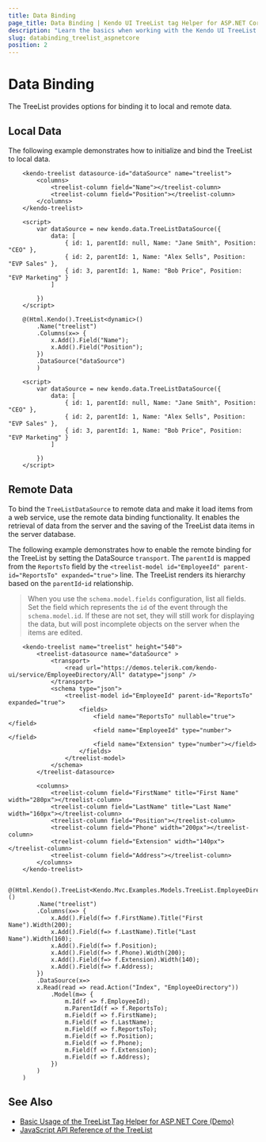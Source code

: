 ```yaml
---
title: Data Binding
page_title: Data Binding | Kendo UI TreeList tag Helper for ASP.NET Core
description: "Learn the basics when working with the Kendo UI TreeList tag helper for ASP.NET Core (MVC 6 or ASP.NET Core MVC)."
slug: databinding_treelist_aspnetcore
position: 2
---
```


# Data Binding

The TreeList provides options for binding it to local and remote data.

## Local Data

The following example demonstrates how to initialize and bind the TreeList to local data.

```tagHelper
    <kendo-treelist datasource-id="dataSource" name="treelist">
        <columns>
            <treelist-column field="Name"></treelist-column>
            <treelist-column field="Position"></treelist-column>
        </columns>
    </kendo-treelist>

    <script>
        var dataSource = new kendo.data.TreeListDataSource({
            data: [
                { id: 1, parentId: null, Name: "Jane Smith", Position: "CEO" },
                { id: 2, parentId: 1, Name: "Alex Sells", Position: "EVP Sales" },
                { id: 3, parentId: 1, Name: "Bob Price", Position: "EVP Marketing" }
            ]

        })
    </script>
```
```cshtml
    @(Html.Kendo().TreeList<dynamic>()
        .Name("treelist")
        .Columns(x=> {
            x.Add().Field("Name");
            x.Add().Field("Position");
        })
        .DataSource("dataSource")
        )

    <script>
        var dataSource = new kendo.data.TreeListDataSource({
            data: [
                { id: 1, parentId: null, Name: "Jane Smith", Position: "CEO" },
                { id: 2, parentId: 1, Name: "Alex Sells", Position: "EVP Sales" },
                { id: 3, parentId: 1, Name: "Bob Price", Position: "EVP Marketing" }
            ]

        })
    </script>
```

## Remote Data

To bind the `TreeListDataSource` to remote data and make it load items from a web service, use the remote data binding functionality. It enables the retrieval of data from the server and the saving of the TreeList data items in the server database.

The following example demonstrates how to enable the remote binding for the TreeList by setting the DataSource `transport`. The `parentId` is mapped from the `ReportsTo` field by the `<treelist-model id="EmployeeId" parent-id="ReportsTo" expanded="true">` line. The TreeList renders its hierarchy based on the `parentId`-`id` relationship.

> When you use the `schema.model.fields` configuration, list all fields. Set the field which represents the `id` of the event through the `schema.model.id`. If these are not set, they will still work for displaying the data, but will post incomplete objects on the server when the items are edited.

```tagHelper
    <kendo-treelist name="treelist" height="540">
        <treelist-datasource name="dataSource" >
            <transport>
                <read url="https://demos.telerik.com/kendo-ui/service/EmployeeDirectory/All" datatype="jsonp" />
            </transport>
            <schema type="json">
                <treelist-model id="EmployeeId" parent-id="ReportsTo" expanded="true">
                    <fields>
                        <field name="ReportsTo" nullable="true"></field>
                        <field name="EmployeeId" type="number"></field>
                        <field name="Extension" type="number"></field>
                    </fields>
                </treelist-model>
            </schema>
        </treelist-datasource>

        <columns>
            <treelist-column field="FirstName" title="First Name" width="280px"></treelist-column>
            <treelist-column field="LastName" title="Last Name" width="160px"></treelist-column>
            <treelist-column field="Position"></treelist-column>
            <treelist-column field="Phone" width="200px"></treelist-column>
            <treelist-column field="Extension" width="140px"></treelist-column>
            <treelist-column field="Address"></treelist-column>
        </columns>
    </kendo-treelist>
```
```cshtml
    @(Html.Kendo().TreeList<Kendo.Mvc.Examples.Models.TreeList.EmployeeDirectoryRemoteModel>()
        .Name("treelist")
        .Columns(x=> {
            x.Add().Field(f=> f.FirstName).Title("First Name").Width(200);
            x.Add().Field(f=> f.LastName).Title("Last Name").Width(160);
            x.Add().Field(f=> f.Position);
            x.Add().Field(f=> f.Phone).Width(200);
            x.Add().Field(f=> f.Extension).Width(140);
            x.Add().Field(f=> f.Address);
        })
        .DataSource(x=>
        x.Read(read => read.Action("Index", "EmployeeDirectory"))
            .Model(m=> {
                m.Id(f => f.EmployeeId);
                m.ParentId(f => f.ReportsTo);
                m.Field(f => f.FirstName);
                m.Field(f => f.LastName);
                m.Field(f => f.ReportsTo);
                m.Field(f => f.Position);
                m.Field(f => f.Phone);
                m.Field(f => f.Extension);
                m.Field(f => f.Address);
            })
        )
    )
```

## See Also

* [Basic Usage of the TreeList Tag Helper for ASP.NET Core (Demo)](https://demos.telerik.com/aspnet-core/treelist/tag-helper)
* [JavaScript API Reference of the TreeList](http://docs.telerik.com/kendo-ui/api/javascript/ui/treelist)
